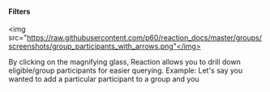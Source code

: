 #### Filters

<img src="https://raw.githubusercontent.com/p60/reaction_docs/master/groups/screenshots/group_participants_with_arrows.png"</img>

By clicking on the magnifying glass, Reaction allows you to drill down eligible/group participants for easier querying.
Example: Let's say you wanted to add a particular participant to a group and you 
